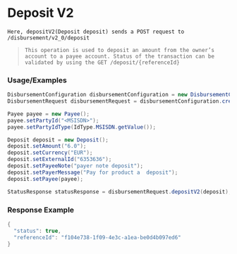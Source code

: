 # Deposit V2

`Here, depositV2(Deposit deposit) sends a POST request to /disbursement/v2_0/deposit`

> `This operation is used to deposit an amount from the owner’s account to a payee account.
Status of the transaction can be validated by using the GET /deposit/{referenceId}`

### Usage/Examples

```java
DisbursementConfiguration disbursementConfiguration = new DisbursementConfiguration("<DISBURSEMENT_SUBSCRIPTION_KEY>", "<REFERENCE_ID>", "<API_KEY>","<MODE>","<TARGET_ENVIRONMENT>").addCallBackUrl("<CALLBACK_URL>");
DisbursementRequest disbursementRequest = disbursementConfiguration.createDisbursementRequest();

Payee payee = new Payee();
payee.setPartyId("<MSISDN>");
payee.setPartyIdType(IdType.MSISDN.getValue());

Deposit deposit = new Deposit();
deposit.setAmount("6.0");
deposit.setCurrency("EUR");
deposit.setExternalId("6353636");
deposit.setPayeeNote("payer note deposit");
deposit.setPayerMessage("Pay for product a  deposit");
deposit.setPayee(payee);

StatusResponse statusResponse = disbursementRequest.depositV2(deposit);
```

### Response Example

```java
{
  "status": true,
  "referenceId": "f104e738-1f09-4e3c-a1ea-be0d4b097ed6"
}
```